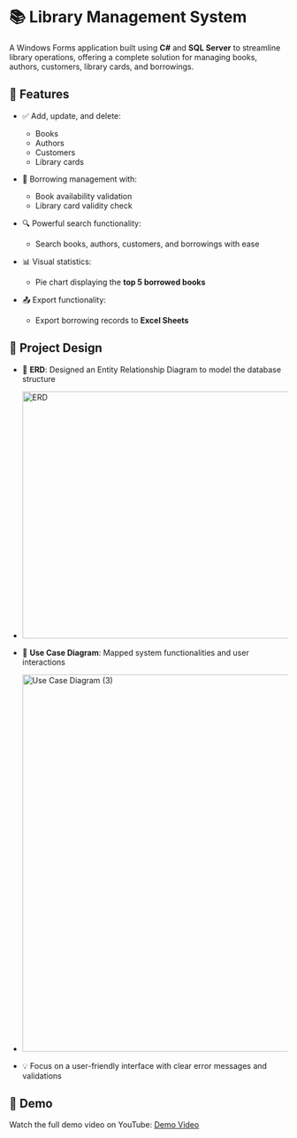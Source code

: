 # 📚 Library Management System

A Windows Forms application built using **C#** and **SQL Server** to streamline library operations, offering a complete solution for managing books, authors, customers, library cards, and borrowings.

## 🚀 Features

- ✅ Add, update, and delete:
  - Books
  - Authors
  - Customers
  - Library cards

- 🔄 Borrowing management with:
  - Book availability validation
  - Library card validity check

- 🔍 Powerful search functionality:
  - Search books, authors, customers, and borrowings with ease

- 📊 Visual statistics:
  - Pie chart displaying the **top 5 borrowed books**

- 📤 Export functionality:
  - Export borrowing records to **Excel Sheets**

## 🧠 Project Design

- 📐 **ERD**: Designed an Entity Relationship Diagram to model the database structure
  
- <img width="871" height="446" alt="ERD" src="https://github.com/user-attachments/assets/9f56ac12-26ea-4314-b500-a98fa247f10d" />


- 🎯 **Use Case Diagram**: Mapped system functionalities and user interactions
  
- <img width="741" height="681" alt="Use Case Diagram (3)" src="https://github.com/user-attachments/assets/e1629d6a-cef0-45c1-9463-1332fac82537" />

- 💡 Focus on a user-friendly interface with clear error messages and validations


## 🎥 Demo

Watch the full demo video on YouTube: [Demo Video]()

